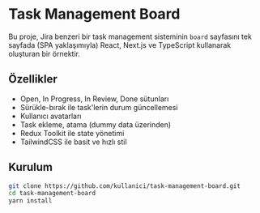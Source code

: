 # Task Management Board

Bu proje, Jira benzeri bir task management sisteminin `board` sayfasını
tek sayfada (SPA yaklaşımıyla) React, Next.js ve TypeScript kullanarak oluşturan bir örnektir.

## Özellikler

- Open, In Progress, In Review, Done sütunları
- Sürükle-bırak ile task'lerin durum güncellemesi
- Kullanıcı avatarları
- Task ekleme, atama (dummy data üzerinden)
- Redux Toolkit ile state yönetimi
- TailwindCSS ile basit ve hızlı stil

## Kurulum

```bash
git clone https://github.com/kullanici/task-management-board.git
cd task-management-board
yarn install
```

